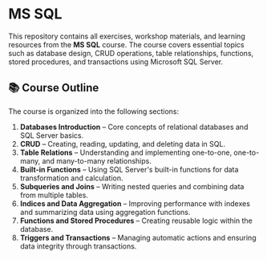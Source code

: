 # MS SQL

This repository contains all exercises, workshop materials, and learning resources from the **MS SQL** course. The course covers essential topics such as database design, CRUD operations, table relationships, functions, stored procedures, and transactions using Microsoft SQL Server.

## 📚 Course Outline

The course is organized into the following sections:

1. **Databases Introduction** – Core concepts of relational databases and SQL Server basics.
2. **CRUD** – Creating, reading, updating, and deleting data in SQL.
3. **Table Relations** – Understanding and implementing one-to-one, one-to-many, and many-to-many relationships.
4. **Built-in Functions** – Using SQL Server's built-in functions for data transformation and calculation.
5. **Subqueries and Joins** – Writing nested queries and combining data from multiple tables.
6. **Indices and Data Aggregation** – Improving performance with indexes and summarizing data using aggregation functions.
7. **Functions and Stored Procedures** – Creating reusable logic within the database.
8. **Triggers and Transactions** – Managing automatic actions and ensuring data integrity through transactions.
